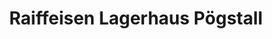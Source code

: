 ---
title: "Raiffeisen Lagerhaus Pögstall"
url: /poeggstall/raiffeisen-lagerhaus-poegstall/
shop: Baumarkt
---